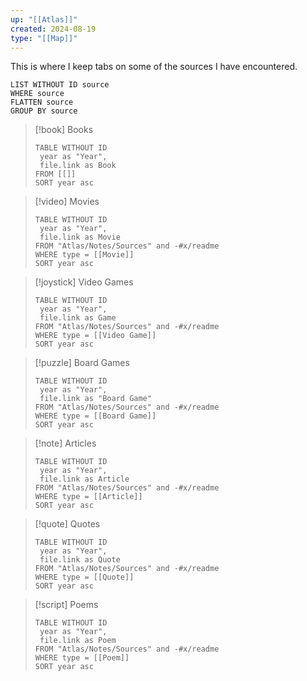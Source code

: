 ```yaml
---
up: "[[Atlas]]"
created: 2024-08-19
type: "[[Map]]"
---
```


This is where I keep tabs on some of the sources I have encountered. 

```dataview
LIST WITHOUT ID source
WHERE source
FLATTEN source
GROUP BY source 
```



> [!book] Books
> ```dataview
> TABLE WITHOUT ID
>  year as "Year",
>  file.link as Book
> FROM [[]]
> SORT year asc
> ```

> [!video] Movies
> ```dataview
> TABLE WITHOUT ID
>  year as "Year",
>  file.link as Movie
> FROM "Atlas/Notes/Sources" and -#x/readme
> WHERE type = [[Movie]]
> SORT year asc
> ```

> [!joystick] Video Games
> ```dataview
> TABLE WITHOUT ID
>  year as "Year",
>  file.link as Game
> FROM "Atlas/Notes/Sources" and -#x/readme
> WHERE type = [[Video Game]]
> SORT year asc
> ```

> [!puzzle] Board Games
> ```dataview
> TABLE WITHOUT ID
>  year as "Year",
>  file.link as "Board Game"
> FROM "Atlas/Notes/Sources" and -#x/readme
> WHERE type = [[Board Game]]
> SORT year asc
> ```

> [!note] Articles
> ```dataview
> TABLE WITHOUT ID
>  year as "Year",
>  file.link as Article
> FROM "Atlas/Notes/Sources" and -#x/readme
> WHERE type = [[Article]]
> SORT year asc
> ```

> [!quote] Quotes
> ```dataview
> TABLE WITHOUT ID
>  year as "Year",
>  file.link as Quote
> FROM "Atlas/Notes/Sources" and -#x/readme
> WHERE type = [[Quote]]
> SORT year asc
> ```

> [!script] Poems
> ```dataview
> TABLE WITHOUT ID
>  year as "Year",
>  file.link as Poem
> FROM "Atlas/Notes/Sources" and -#x/readme
> WHERE type = [[Poem]]
> SORT year asc
> ```

